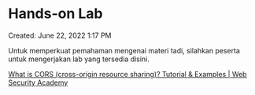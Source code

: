 # Hands-on Lab

Created: June 22, 2022 1:17 PM

Untuk memperkuat pemahaman mengenai materi tadi, silahkan peserta untuk mengerjakan lab yang tersedia disini.

[What is CORS (cross-origin resource sharing)? Tutorial & Examples | Web Security Academy](https://portswigger.net/web-security/cors)